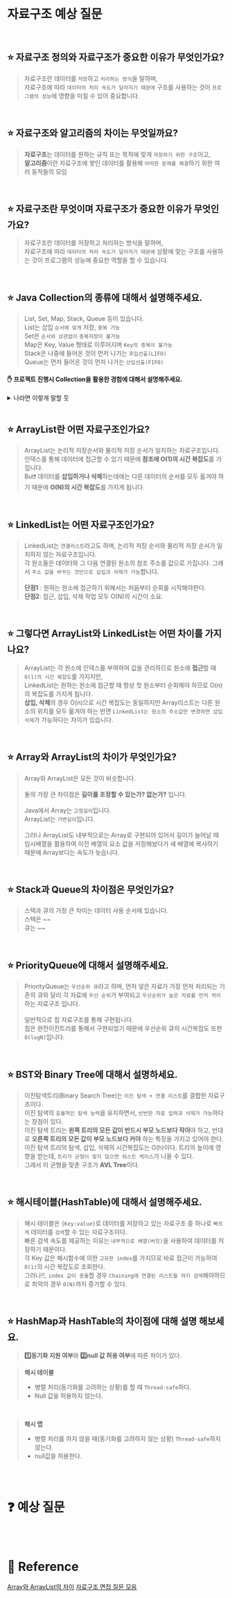 # 자료구조 예상 질문

<br>

## ⭐ 자료구조 정의와 자료구조가 중요한 이유가 무엇인가요?
> 자료구조란 데이터를 `저장`하고 `처리하는 방식`을 말하며, <br>
> 자료구조에 따라 `데이터의 처리 속도가 달라지기 때문에` 구조를 사용하는 것이 `프로그램의 성능`에 영향을 미칠 수 있어 중요합니다.

<br>

## ⭐ 자료구조와 알고리즘의 차이는 무엇일까요?
> **자료구조**는 데이터를 원하는 규칙 또는 목적에 맞게 `저장하기 위한 구조`이고, <br>
> **알고리즘**이란 자료구조에 쌓인 데이터를 활용해 `어떠한 문제를 해결`하기 위한 여러 동작들의 모임

<br>

## ⭐ 자료구조란 무엇이며 자료구조가 중요한 이유가 무엇인가요?
> 자료구조란 데이터를 저장하고 처리하는 방식을 말하며, <br>
> 자료구조에 따라 `데이터의 처리 속도가 달라지기 때문에` 상황에 맞는 구조를 사용하는 것이 프로그램의 성능에 중요한 역할을 할 수 있습니다.

<br>

## ⭐ Java Collection의 종류에 대해서 설명해주세요.
> List, Set, Map, Stack, Queue 등이 있습니다. <br>
> List는 삽입 `순서에 맞게` 저장, `중복 가능` <br>
> Set은 `순서와 상관없이` `중복저장이 불가능` <br>
> Map은 Key, Value 형태로 이루어지며 `Key의 중복이 불가능`<br>
> Stack은 나중에 들어온 것이 먼저 나가는 `후입선출(LIFO)`<br>
> Queue는 먼저 들어온 것이 먼저 나가는 `선입선출(FIFO)`


#### ✋ 프로젝트 진행시 Collection을 활용한 경험에 대해서 설명해주세요.
<details><summary> 나라면 이렇게 말할 듯
</summary>
같은 이미지 URL을 가진 것은 중복저장하지 않기 위해서 HashSet 을 활용해서 중복된 데이터는 저장하기 않도록 활용했습니다.
</details>

<br>

## ⭐ ArrayList란 어떤 자료구조인가요?
>  ArrayList는 논리적 저장순서와 물리적 저장 순서가 일치하는 자료구조입니다. <br>
> 인덱스를 통해 데이터에 접근할 수 있기 때문에 **참조에 O(1)의 시간 복잡도**를 가집니다. <br>
> But❗ 데이터를 **삽입하거나 삭제**하는데에는 다른 데이터의 순서를 모두 옮겨야 하기 때문에 **O(N)의 시간 복잡도**를 가지게 됩니다.

<br>

## ⭐ LinkedList는 어떤 자료구조인가요?
> LinkedList는 `연결리스트`라고도 하며, 논리적 저장 순서와 물리적 저장 순서가 일치하지 않는 자료구조입니다. <br> 
> 각 원소들은 데이터와 그 다음 연결된 원소의 참조 주소를 값으로 가집니다. 그래서 `주소 값을 바꾸는 것만으로 삽입과 삭제가 가능`합니다. <br><br>
> **단점1** : 원하는 원소에 접근하기 위해서는 처음부터 순회를 시작해야한다. <br>
> **단점2**: 접근, 삽입, 삭제 작업 모두 O(N)의 시간이 소요.

<br>

## ⭐ 그렇다면 ArrayList와 LinkedList는 어떤 차이를 가지나요?
> ArrayList는 각 원소에 인덱스를 부여하여 값을 관리하므로 원소에 **접근**할 때 `O(1)의 시간 복잡도`를 가지지만, <br>
> LinkedList는 원하는 원소에 접근할 때 항상 첫 원소부터 순회해야 하므로 O(n)의 복잡도를 가지게 됩니다. <br>
> **삽입, 삭제**의 경우 O(n)으로 시간 복잡도는 동일하지만 Array리스트는 다른 원소의 위치를 모두 옮겨야 하는 반면 `LinkedList는 원소의 주소값만 변경하면 삽입 삭제`가 가능하다는 차이가 있습니다.

<br>

## ⭐ Array와 ArrayList의 차이가 무엇인가요?
> Array와 ArrayList은 모든 것이 비슷합니다. <br><br>
> 둘의 가장 큰 차이점은 **길이를 조정할 수 있는가? 없는가?** 입니다.<br><br>
> Java에서 Array는 `고정길이`입니다.<br>
> ArrayList는 `가변길이`입니다. <br><br>
> 그러나 ArrayList도 내부적으로는 Array로 구현되어 있어서 길이가 늘어날 때 임시배열을 활용하여 이전 배열의 요소 값을 저장해놨다가 새 배열에 복사하기 때문에 Array보다는 속도가 늦습니다. 

<br>

## ⭐ Stack과 Queue의 차이점은 무엇인가요?
> 스택과 큐의 가장 큰 차이는 데이터 사용 순서에 있습니다. <br>
> 스택은 ~~ <br>
> 큐는 ~~


<br>

## ⭐ PriorityQueue에 대해서 설명해주세요.
> PriorityQueue는 `우선순위 큐`라고 하며, 먼저 넣은 자료가 가장 먼저 처리되는 기존의 큐와 달리 각 자료에 `우선 순위`가 부여되고 `우선순위가 높은 자료를 먼저 처리`하는 자료구조 입니다. <br><br>
> 일반적으로 힙 자료구조를 통해 구현됩니다. <br>
> 힙은 완전이진트리를 통해서 구현되었기 때문에 우선순위 큐의 시간복잡도 또한 `O(logN)`입니다.

<br>

## ⭐ BST와 Binary Tree에 대해서 설명하세요.
> 이진탐색트리(Binary Search Tree)는 `이진 탐색 + 연결 리스트`를 결합한 자료구조이다. <br>
> 이진 탐색의 `효율적인 탐색 능력`을 유지하면서, `빈번한 자료 입력과 삭제가 가능`하다는 장점이 있다.<br>
> 이진 탐색 트리는 **왼쪽 트리의 모든 값이 반드시 부모 노드보다 작아**야 하고, 반대로 **오른쪽 트리의 모든 값이 부모 노드보다 커야** 하는 특징을 가지고 있어야 한다. <br>
> 이진 탐색 트리의 탐색, 삽입, 삭제의 시간복잡도는 O(h)이다. 트리의 높이에 영향을 받는데, `트리가 균형이 맞지 않으면 워스트 케이스`가 나올 수 있다. <br>
> 그래서 이 균형을 맞춘 구조가 **AVL Tree**이다.

<br>

## ⭐ 해시테이블(HashTable)에 대해서 설명해주세요.
> 해시 테이블은 `{Key:value}`로 데이터를 저장하고 있는 자료구조 중 하나로 `빠르게` 데이터를 `검색`할 수 있는 자료구조이다. <br>
> 빠른 검색 속도를 제공하는 이유는 `내부적으로 배열(버킷)`을 사용하여 데이터를 저장하기 때문이다. <br>
> 각 Key 값은 해시함수에 의한 `고유한 index`를 가지므로 바로 접근이 가능하여 `O(1)`의 시간 복잡도로 조회한다. <br>
> 그러나‼, `index 값이 충돌`할 경우 `Chaining에 연결된 리스트들 까지 검색`해야하므로 최악의 경우 `O(N)`까지 증가할 수 있다.

<br>


## ⭐ HashMap과 HashTable의 차이점에 대해 설명 해보세요.
> **1️⃣동기화 지원 여부**와 **2️⃣null 값 허용 여부**에 따른 차이가 있다. <br>

> **해시 테이블** 
> - 병렬 처리(동기화를 고려하는 상황)를 할 때  `Thread-safe`하다. <br>
> - Null 값을 허용하지 않는다. 
<br>

> **해시 맵** 
> - 병렬 처리를 하지 않을 때(동기화를 고려하지 않는 상황) `Thread-safe`하지 않는다. <br>
> - null값을 허용한다. 



<br><br>

# :question: 예상 질문


<br><br>

# :newspaper: Reference
[Array와 ArrayList의 차이](https://velog.io/@humblechoi/%EC%9E%90%EB%A3%8C%EA%B5%AC%EC%A1%B0-Array-vs-ArrayList)
[자료구조 면접 질문 모음](https://velog.io/@humblechoi/%EC%9E%90%EB%A3%8C%EA%B5%AC%EC%A1%B0-%EB%A9%B4%EC%A0%91%EC%A7%88%EB%AC%B8-%EB%AA%A8%EC%9D%8C)